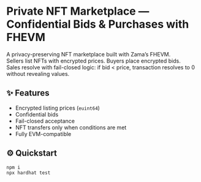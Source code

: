 # Private NFT Marketplace — Confidential Bids & Purchases with FHEVM

A privacy-preserving NFT marketplace built with Zama’s FHEVM.  
Sellers list NFTs with encrypted prices. Buyers place encrypted bids.  
Sales resolve with fail-closed logic: if bid < price, transaction resolves to 0 without revealing values.

## ✨ Features
- Encrypted listing prices (`euint64`)
- Confidential bids
- Fail-closed acceptance
- NFT transfers only when conditions are met
- Fully EVM-compatible

## ⚙ Quickstart
```bash
npm i
npx hardhat test
